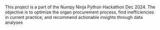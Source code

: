 This project is a part of the Numpy Ninja Python Hackathon Dec 2024. The objective is to optimize the organ procurement process, find inefficiencies in current practice, and recommend actionable insights through data analyses
